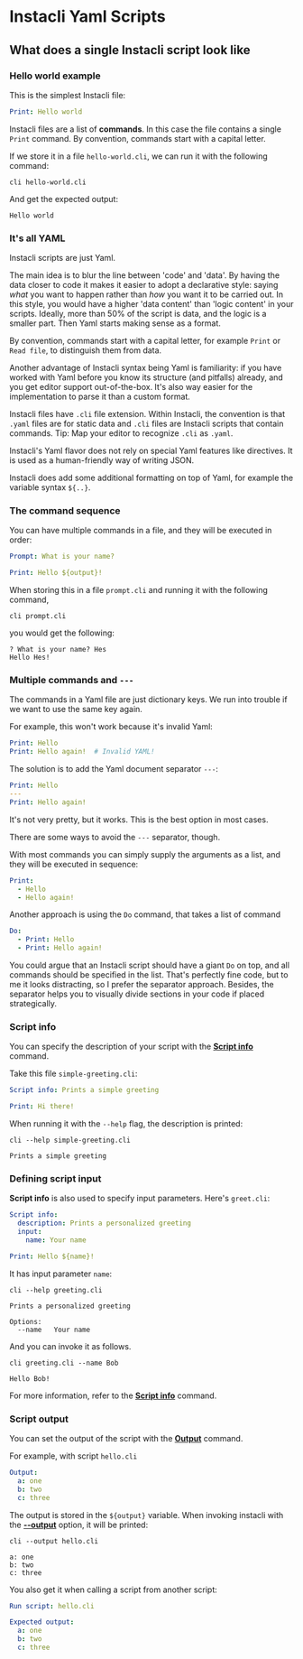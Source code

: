 # Instacli Yaml Scripts

## What does a single Instacli script look like

### Hello world example

This is the simplest Instacli file:

```yaml file=hello-world.cli
Print: Hello world
```

Instacli files are a list of **commands**. In this case the file contains a single `Print` command. By convention,
commands start with a capital letter.

If we store it in a file `hello-world.cli`, we can run it with the following command:

```shell cli
cli hello-world.cli
```

And get the expected output:

```output
Hello world
```

### It's all YAML

Instacli scripts are just Yaml.

The main idea is to blur the line between 'code' and 'data'. By having the data closer to code it makes it easier to
adopt a declarative style: saying _what_ you want to happen rather than _how_ you want it to be carried out. In this
style, you would have a higher 'data content' than 'logic content' in your scripts. Ideally, more than 50% of the script
is data, and the logic is a smaller part. Then Yaml starts making sense as a format.

By convention, commands start with a capital letter, for example `Print` or `Read file`, to distinguish them from data.

Another advantage of Instacli syntax being Yaml is familiarity: if you have worked with Yaml before you know its
structure (and pitfalls) already, and you get editor support out-of-the-box. It's also way easier for the implementation
to parse it than a custom format.

Instacli files have `.cli` file extension. Within Instacli, the convention is that `.yaml` files are for static data and
`.cli` files are Instacli scripts that contain commands. Tip: Map your editor to recognize `.cli`
as `.yaml`.

Instacli's Yaml flavor does not rely on special Yaml features like directives. It is used as a human-friendly way of
writing JSON.

Instacli does add some additional formatting on top of Yaml, for example the variable syntax `${..}`.

### The command sequence

You can have multiple commands in a file, and they will be executed in order:

```yaml file=prompt.cli
Prompt: What is your name?

Print: Hello ${output}!
```

When storing this in a file `prompt.cli` and running it with the following command,

<!-- answers
What is your name?: Hes
-->

```shell cli
cli prompt.cli
```

you would get the following:

```output
? What is your name? Hes
Hello Hes!
```

### Multiple commands and `---`

The commands in a Yaml file are just dictionary keys. We run into trouble if we want to use the same key again.

For example, this won't work because it's invalid Yaml:

```yaml
Print: Hello
Print: Hello again!  # Invalid YAML!
```

The solution is to add the Yaml document separator `---`:

```yaml instacli
Print: Hello
---
Print: Hello again!
```

It's not very pretty, but it works. This is the best option in most cases.

There are some ways to avoid the `---` separator, though.

With most commands you can simply supply the arguments as a list, and they will be executed in sequence:

```yaml instacli
Print:
  - Hello
  - Hello again!
```

<!-- Print is a bad example!!! It is a list processor designed to print lists "as lists" -->

Another approach is using the `Do` command, that takes a list of command

```yaml instacli
Do:
  - Print: Hello
  - Print: Hello again!
```

You could argue that an Instacli script should have a giant `Do` on top, and all commands should be specified in the
list. That's perfectly fine code, but to me it looks distracting, so I prefer the separator approach. Besides, the
separator helps you to visually divide sections in your code if placed strategically.

### Script info

You can specify the description of your script with the
**[Script info](../commands/instacli/script-info/Script%20info.spec.md)** command.

Take this file `simple-greeting.cli`:

```yaml file=simple-greeting.cli
Script info: Prints a simple greeting

Print: Hi there!
```

When running it with the `--help` flag, the description is printed:

```shell cli
cli --help simple-greeting.cli
```

```output
Prints a simple greeting
```

### Defining script input

**Script info** is also used to specify input parameters. Here's `greet.cli`:

```yaml file=greeting.cli
Script info:
  description: Prints a personalized greeting
  input:
    name: Your name

Print: Hello ${name}!
```

It has input parameter `name`:

```shell cli
cli --help greeting.cli
```

```output
Prints a personalized greeting

Options:
  --name   Your name
```

And you can invoke it as follows.

```shell cli
cli greeting.cli --name Bob
```

```output
Hello Bob!
```

For more information, refer to the **[Script info](../commands/instacli/script-info/Script%20info.spec.md)** command.

### Script output

You can set the output of the script with the **[Output](../commands/instacli/variables/Output.spec.md)** command.

For example, with script `hello.cli`

```yaml file=hello.cli
Output:
  a: one
  b: two
  c: three
```

The output is stored in the `${output}` variable. When invoking instacli with the
**[--output](../cli/Command%20line%20options.spec.md#--output)** option, it will be printed:

```shell cli
cli --output hello.cli
```

```output
a: one
b: two
c: three
```

You also get it when calling a script from another script:

```yaml instacli
Run script: hello.cli

Expected output:
  a: one
  b: two
  c: three
```

